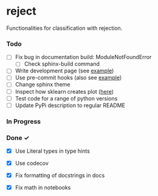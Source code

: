 # reject

Functionalities for classification with rejection.

### Todo
- [ ] Fix bug in documentation build: ModuleNotFoundError
  - [ ] Check sphinx-build command
- [ ] Write development page (see [example](https://airflow-dbt-python.readthedocs.io/en/latest/development.html))
- [ ] Use pre-commit hooks (also see [example](https://airflow-dbt-python.readthedocs.io/en/latest/development.html#pre-commit-hooks))
- [ ] Change sphinx theme
- [ ] Inspect how sklearn creates plot ([here](https://scikit-learn.org/stable/modules/generated/sklearn.metrics.PrecisionRecallDisplay.html#sklearn.metrics.PrecisionRecallDisplay.from_estimator))
- [ ] Test code for a range of python versions
- [ ] Update PyPi description to regular README

### In Progress


### Done ✓
- [x] Use Literal types in type hints
- [x] Use codecov
- [x] Fix formatting of docstrings in docs
- [x] Fix math in notebooks

